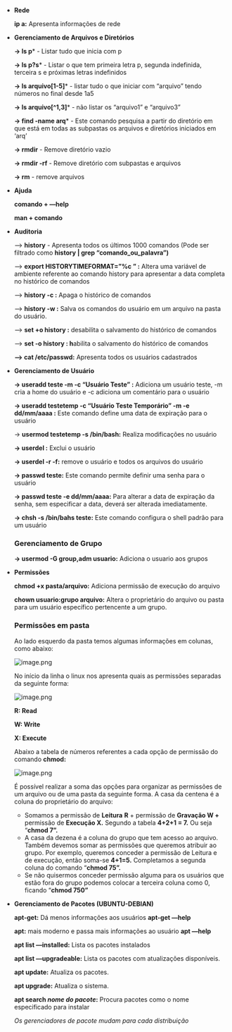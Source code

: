 - **Rede**
    
    **ip a:** Apresenta informações de rede
    

- **Gerenciamento de Arquivos e Diretórios**
    
    **→ ls p*** - Listar tudo que inicia com p
    
    **→ ls p?s*** - Listar o que tem primeira letra p, segunda indefinida, terceira s e próximas letras indefinidos
    
    **→ ls arquivo[1-5]*** - listar tudo o que iniciar com “arquivo” tendo números no final desde 1a5
    
    **→ ls arquivo[^1,3]*** - não listar os “arquivo1” e “arquivo3”
    
    **→ find -name arq*** - Este comando pesquisa a partir do diretório em que está em todas as subpastas os arquivos e diretórios iniciados em ‘arq’
    
    **→ rmdir** - Remove diretório vazio
    
    **→ rmdir -rf** - Remove diretório com subpastas e arquivos
    
    **→ rm** - remove arquivos
    
- **Ajuda**
    
    **comando + —help**
    
    **man + comando**
    
- **Auditoria**
    
    —> **history** - Apresenta todos os últimos 1000 comandos (Pode ser filtrado como **history | grep “comando_ou_palavra”)**
    
    —> **export HISTORYTIMEFORMAT=”%c ” :** Altera uma variável de ambiente referente ao comando history para apresentar a data completa no histórico de comandos
    
    —> **history -c :** Apaga o histórico de comandos
    
    —> **history -w :** Salva os comandos do usuário em um arquivo na pasta do usuário.
    
    —> **set +o history :** desabilita o salvamento do histórico de comandos
    
    —> **set -o history : h**abilita o salvamento do histórico de comandos
    
    **—> cat /etc/passwd:** Apresenta todos os usuários cadastrados
    
- **Gerenciamento de Usuário**
    
    **→ useradd teste -m -c “Usuário Teste” :** Adiciona um usuário teste, -m cria a home do usuário e -c adiciona um comentário para o usuário
    
    **→ useradd testetemp -c “Usuário Teste Temporário” -m -e dd/mm/aaaa :** Este comando define uma data de expiração para o usuário
    
    → **usermod testetemp -s /bin/bash:** Realiza modificações no usuário
    
    **→ userdel :** Exclui o usuário
    
    **→ userdel -r -f:** remove o usuário e todos os arquivos do usuário
    
    **→ passwd teste:**  Este comando permite definir uma senha para o usuário
    
    **→ passwd teste -e dd/mm/aaaa:** Para alterar a data de expiração da senha, sem especificar a data, deverá ser alterada imediatamente.
    
    **→ chsh -s /bin/bahs teste:**  Este comando configura o shell padrão para um usuário
    
    ### Gerenciamento de Grupo
    
    **→ usermod -G group,adm usuario:** Adiciona o usuario aos grupos
    
- **Permissões**
    
    **chmod +x pasta/arquivo:** Adiciona permissão de execução do arquivo
    
    **chown usuario:grupo arquivo:** Altera o proprietário do arquivo ou pasta para um usuário específico pertencente a um grupo.
    
    ### Permissões em pasta
    
    Ao lado esquerdo da pasta temos algumas informações em colunas, como abaixo:
    
    ![image.png](https://prod-files-secure.s3.us-west-2.amazonaws.com/496c2ac3-e9c8-4c48-a99f-87474f08805b/e1a34165-83ee-40bc-85a4-94093dfc4e0c/image.png)
    
    No início da linha o linux nos apresenta quais as permissões separadas da seguinte forma:
    
    ![image.png](https://prod-files-secure.s3.us-west-2.amazonaws.com/496c2ac3-e9c8-4c48-a99f-87474f08805b/4194e7d4-572d-462d-875a-5db05aa5e5ed/image.png)
    
    **R: Read**
    
    **W: Write**
    
    **X: Execute**
    
    Abaixo a tabela de números referentes a cada opção de permissão do comando **chmod:**
    
    ![image.png](https://prod-files-secure.s3.us-west-2.amazonaws.com/496c2ac3-e9c8-4c48-a99f-87474f08805b/f1523857-76ce-48f0-825b-88d4c36cf800/image.png)
    
    É possível realizar a soma das opções para organizar as permissões de um arquivo ou de uma pasta da seguinte forma. A casa da centena é a coluna do proprietário do arquivo:
    
    - Somamos a permissão de **Leitura** **R** + permissão de **Gravação W +** permissão de **Execução X.** Segundo a tabela **4+2+1 = 7.**  Ou seja “**chmod 7”.**
    - A casa da dezena é a coluna do grupo que tem acesso ao arquivo. Também devemos somar as permissões que queremos atribuir ao grupo. Por exemplo, queremos conceder a permissão de Leitura e de execução, então soma-se **4+1=5.** Completamos a segunda coluna do comando “**chmod 75”.**
    - Se não quisermos conceder permissão alguma para os usuários que estão fora do grupo podemos colocar a terceira coluna como 0, ficando “**chmod 750”**
- **Gerenciamento de Pacotes (UBUNTU-DEBIAN)**
    
    **apt-get:** Dá menos informações aos usuários **apt-get —help**
    
    **apt:**  mais moderno e passa mais informações ao usuário **apt —help** 
    
    **apt list —installed:** Lista os pacotes instalados
    
    **apt list —upgradeable:** Lista os pacotes com atualizações disponíveis.
    
    **apt update:** Atualiza os pacotes.
    
    **apt upgrade:** Atualiza o sistema.
    
    **apt search *nome do pacote*:** Procura pacotes como o nome especificado para instalar
    
    *Os gerenciadores de pacote mudam para cada distribuição*
